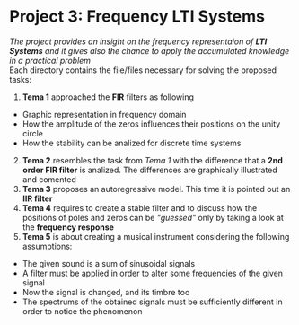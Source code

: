 # Project 3: **Frequency LTI Systems**
*The project provides an insight on the frequency representaion of **LTI Systems** and it gives also the chance to apply the accumulated knowledge in a practical problem*\
Each directory contains the file/files necessary for solving the proposed tasks:
1. **Tema 1** approached the **FIR** filters as following
* Graphic representation in frequency domain
* How the amplitude of the zeros influences their positions on the unity circle
* How the stability can be analized for discrete time systems
2. **Tema 2** resembles the task from *Tema 1* with the difference that a **2nd order FIR filter** is analized. The differences are graphically illustrated and comented
3. **Tema 3** proposes an autoregressive model. This time it is pointed out an **IIR filter**
4. **Tema 4** requires to create a stable filter and to discuss how the positions of poles and zeros can be *"guessed"* only by taking a look at the **frequency response** 
5. **Tema 5** is about creating a musical instrument considering the following assumptions:
* The given sound is a sum of sinusoidal signals
* A filter must be applied in order to alter some frequencies of the given signal
* Now the signal is changed, and its timbre too
* The spectrums of the obtained signals must be sufficiently different in order to notice the phenomenon
